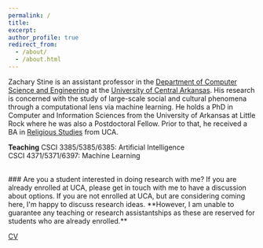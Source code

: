 ```yaml
---
permalink: /
title: 
excerpt: 
author_profile: true
redirect_from: 
  - /about/
  - /about.html
---
```


Zachary Stine is an assistant professor in the [Department of Computer Science and Engineering](https://uca.edu/cse/) at the [University of Central Arkansas](https://uca.edu). His research is concerned with the study of large-scale social and cultural phenomena through a computational lens via machine learning. He holds a PhD in Computer and Information Sciences from the University of Arkansas at Little Rock where he was also a Postdoctoral Fellow. Prior to that, he received a BA in [Religious Studies](https://uca.edu/philosophy/programs/religious-studies/) from UCA.
  
  
**Teaching**
CSCI 3385/5385/6385: Artificial Intelligence  
CSCI 4371/5371/6397: Machine Learning  

<br/>  
### Are you a student interested in doing research with me?
If you are already enrolled at UCA, please get in touch with me to have a discussion about options. If you are not enrolled at UCA, but are considering coming here, I'm happy to discuss research ideas. **However, I am unable to guarantee any teaching or research assistantships as these are reserved for students who are already enrolled.**


[CV](http://zacharykstine.github.io/files/20210317_cv.pdf)
